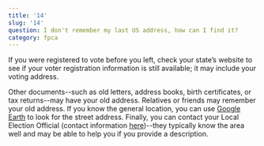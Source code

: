 ```yaml
---
title: '14'
slug: '14'
question: I don't remember my last US address, how can I find it?
category: fpca
---
```

If you were registered to vote before you left, check your state’s website to see if your voter registration information is still available; it may include your voting address.

Other documents--such as old letters, address books, birth certificates, or tax returns--may have your old address. Relatives or friends may remember your old address. If you know the general location, you can use [Google Earth](https://www.google.com/earth/) to look for the street address. Finally, you can contact your Local Election Official (contact information [here](/states))--they typically know the area well and may be able to help you if you provide a description.
